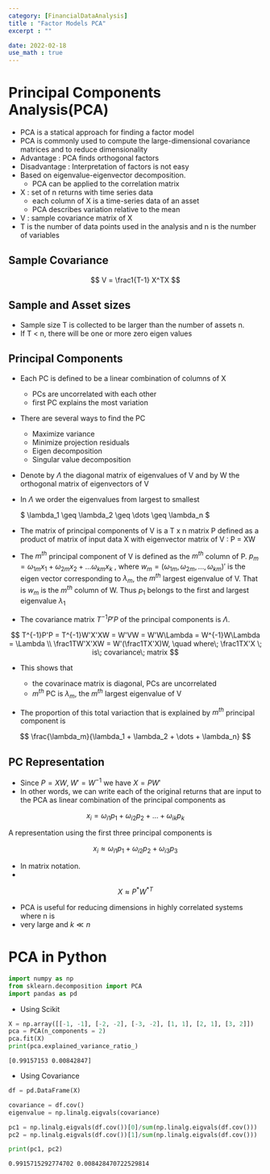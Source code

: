 ```yaml
---
category: [FinancialDataAnalysis]
title : "Factor Models PCA"
excerpt : ""

date: 2022-02-18
use_math : true
---
```


# __Principal Components Analysis(PCA)__

+ PCA is a statical approach for finding a factor model
+ PCA is commonly used to compute the large-dimensional covariance matrices and to reduce dimensionality
+ Advantage : PCA finds orthogonal factors
+ Disadvantage : Interpretation of factors is not easy
+ Based on eigenvalue-eigenvector decomposition.
    + PCA can be applied to the correlation matrix 
+ X : set of n returns with time series data
    + each column of X is a time-series data of an asset
    + PCA describes variation relative to the mean
+ V : sample covariance matrix of X
+ T is the number of data points used in the analysis and n is the number of variables

## __Sample Covariance__

$$
V = \frac1{T-1} X^TX
$$

## __Sample and Asset sizes__

+ Sample size T is collected to be larger than the number of assets n.
+ If T < n, there will be one or more zero eigen values

## __Principal Components__

+ Each PC is defined to be a linear combination of columns of X
    + PCs are uncorrelated with each other
    + first PC explains the most variation
+ There are several ways to find the PC
    + Maximize variance
    + Minimize projection residuals
    + Eigen decomposition
    + Singular value decomposition

+ Denote by $\Lambda$ the diagonal matrix of eigenvalues of V and by W the orthogonal matrix of eigenvectors of V
+ In $\Lambda$ we order the eigenvalues from largest to smallest
    
    $ \lambda_1 \geq \lambda_2 \geq \dots \geq \lambda_n $
+ The matrix of principal components of V is a T x n matrix P defined as a product of matrix of input data X with eigenvector matrix of V : P = XW

+ The $m^{th}$ principal component of V is defined as the $m^{th}$ column of P. 
$p_m = \omega_{1m}x_1 + \omega_{2m}x_2 + \dots \omega_{km}x_k$ ,
where $w_m = (\omega_{1m}, \omega_{2m}, \dots, \omega_{km})'$ is the eigen vector 
corresponding to $\lambda_m$, the  $m^{th}$ largest eigenvalue of V. 
That is $w_m$ is the  $m^{th}$ column of W. 
Thus $p_1$ belongs to the first and 
largest eigenvalue $\lambda_1$

+ The covariance matrix $T^{-1}P'P$ of the principal components is $\Lambda$.

$$
T^{-1}P'P = T^{-1}W'X'XW = W'VW = W'W\Lambda = W^{-1}W\Lambda = \Lambda \\ \frac1TW'X'XW = W'(\frac1TX'X)W, \quad where\; \frac1TX'X \; is\; covariance\; matrix  
$$

+ This shows that
    + the covarinace matrix is diagonal, PCs are uncorrelated
    + $m^{th}$ PC is $\lambda_m$, the $m^{th}$ largest eigenvalue of V 

+ The proportion of this total variaction that is explained by  $m^{th}$ principal component is

$$
\frac{\lambda_m}{\lambda_1 + \lambda_2 + \dots + \lambda_n}
$$

## __PC Representation__

+ Since $P = XW, \; W' = W^{-1}$ we have $X = PW'$
+ In other words, we can write each of the original returns that are input to the PCA as linear combination of the principal components as 

$$
x_i = \omega_{i1}p_1 + \omega_{i2}p_2 +\dots + \omega_{ik}p_k
$$

A representation using the first three principal components is 

$$
x_i  \approx \omega_{i1}p_1 + \omega_{i2}p_2 + \omega_{i3}p_3
$$

+ In matrix notation.
+ 
$$
X \approx P^*{W^*}^T
$$

+ PCA is useful for reducing dimensions in highly correlated systems where n is 
+ very large and $k \ll n$


# __PCA in Python__

```python
import numpy as np
from sklearn.decomposition import PCA
import pandas as pd
```

+ Using Scikit


```python
X = np.array([[-1, -1], [-2, -2], [-3, -2], [1, 1], [2, 1], [3, 2]])
pca = PCA(n_components = 2)
pca.fit(X)
print(pca.explained_variance_ratio_)

```

    [0.99157153 0.00842847]
    

+ Using Covariance 


```python
df = pd.DataFrame(X)

covariance = df.cov()
eigenvalue = np.linalg.eigvals(covariance)

pc1 = np.linalg.eigvals(df.cov())[0]/sum(np.linalg.eigvals(df.cov()))
pc2 = np.linalg.eigvals(df.cov())[1]/sum(np.linalg.eigvals(df.cov()))

print(pc1, pc2)
```

    0.9915715292774702 0.008428470722529814
    


